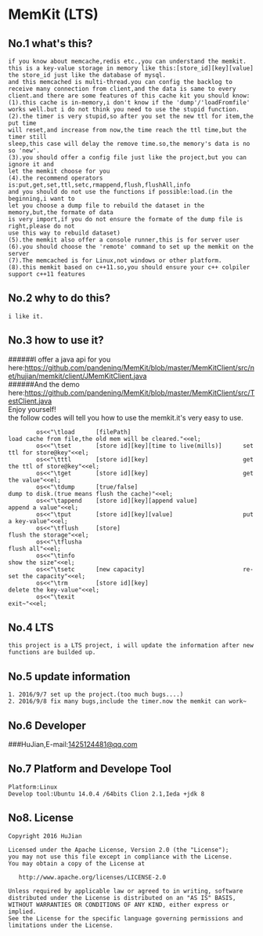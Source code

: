 MemKit (LTS)
===========================
No.1 what's this?
--------------------------
```
if you know about memcache,redis etc.,you can understand the memkit.      
this is a key-value storage in memory like this:[store_id][key][value]    
the store_id just like the database of mysql.   
and this memcached is multi-thread.you can config the backlog to    
receive many connection from client,and the data is same to every   
client.and there are some features of this cache kit you should know:   
(1).this cache is in-memory,i don't know if the 'dump'/'loadFromfile' 
works well.but i do not think you need to use the stupid function.    
(2).the timer is very stupid,so after you set the new ttl for item,the put time   
will reset,and increase from now,the time reach the ttl time,but the timer still  
sleep,this case will delay the remove time.so,the memory's data is no so 'new'. 
(3).you should offer a config file just like the project,but you can ignore it and    
let the memkit choose for you   
(4).the recommend operators is:put,get,set,ttl,setc,rmappend,flush,flushAll,info    
and you should do not use the functions if possible:load.(in the beginning,i want to    
let you choose a dump file to rebuild the dataset in the memory,but,the formate of data   
is very import,if you do not ensure the formate of the dump file is right,please do not   
use this way to rebuild dataset)    
(5).the memkit also offer a console runner,this is for server user    
(6).you should choose the 'remote' command to set up the memkit on the server   
(7).The memcached is for Linux,not windows or other platform.   
(8).this memkit based on c++11.so,you should ensure your c++ colpiler support c++11 features    

```

No.2 why to do this?
-------------------------
```
i like it.  
```

No.3 how to use it?
-------------------------
######I offer a java api for you here:<https://github.com/pandening/MemKit/blob/master/MemKitClient/src/net/hujian/memkit/client/JMemKitClient.java>     
######And the demo here:<https://github.com/pandening/MemKit/blob/master/MemKitClient/src/TestClient.java>      
  Enjoy yourself!       
  the follow codes will tell you how to use the memkit.it's very easy to use.   
```
        os<<"\tload      [filePath]                                load cache from file,the old mem will be cleared."<<el;
        os<<"\tset       [store id][key][time to live(mills)]      set ttl for store@key"<<el;
        os<<"\tttl       [store id][key]                           get the ttl of store@key"<<el;
        os<<"\tget       [store id][key]                           get the value"<<el;
        os<<"\tdump      [true/false]                              dump to disk.(true means flush the cache)"<<el;
        os<<"\tappend    [store id][key][append value]             append a value"<<el;
        os<<"\tput       [store id][key][value]                    put a key-value"<<el;
        os<<"\tflush     [store]                                   flush the storage"<<el;
        os<<"\tflusha                                              flush all"<<el;
        os<<"\tinfo                                                show the size"<<el;
        os<<"\tsetc      [new capacity]                            re-set the capacity"<<el;
        os<<"\trm        [store id][key]                           delete the key-value"<<el;
        os<<"\texit                                                exit~"<<el;

```
No.4 LTS 
--------------------------
```
this project is a LTS project, i will update the information after new  
functions are builded up.     
```
No.5 update information
-------------------------
```
1. 2016/9/7 set up the project.(too much bugs....)      
2. 2016/9/8 fix many bugs,include the timer.now the memkit can work~      
```

No.6 Developer
------------------------
###HuJian,E-mail:<1425124481@qq.com>  

No.7 Platform and Develope Tool
--------------------------------
```
Platform:Linux
Develop tool:Ubuntu 14.0.4 /64bits Clion 2.1,Ieda +jdk 8
```

No8. License
------------------------
```
Copyright 2016 HuJian

Licensed under the Apache License, Version 2.0 (the "License");
you may not use this file except in compliance with the License.
You may obtain a copy of the License at

   http://www.apache.org/licenses/LICENSE-2.0

Unless required by applicable law or agreed to in writing, software
distributed under the License is distributed on an "AS IS" BASIS,
WITHOUT WARRANTIES OR CONDITIONS OF ANY KIND, either express or implied.
See the License for the specific language governing permissions and
limitations under the License.
```
